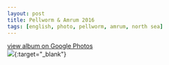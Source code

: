 ```yaml
---
layout: post
title: Pellworm & Amrum 2016
tags: [english, photo, pellworm, amrum, north sea]
---
```

[view album on Google Photos  
![](https://lh3.googleusercontent.com/pw/ACtC-3eXMO2B9sqosM6b-7Lhr2KgdxgiC0snTlzzs9ZvucRmafEUDXP4WjbHd0tleKtSzi8AFkVlIymyBQ5aSsEVEE97KGkX2nXiqpaeju9SLVHgWj4AQFIJGoIyGIWvPwyIZ_0KQJHP1Hu1cpKRuQtNX94=w400)](https://photos.app.goo.gl/5qgDNMKKZunTP5eQ8){:target="_blank"}